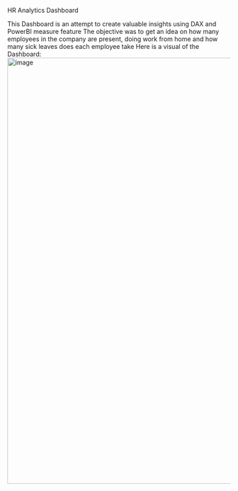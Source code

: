 HR Analytics Dashboard

This Dashboard is an attempt to create valuable insights using DAX and PowerBI measure feature
The objective was to get an idea on how many employees in the company are present, doing work from home and how many sick leaves does each employee take 
Here is a visual of the Dashboard:
<img width="962" alt="image" src="https://github.com/shruthikolan-09/data/assets/173025250/a808ae2d-ddd3-4eb3-a09c-99a942aeb48f">
